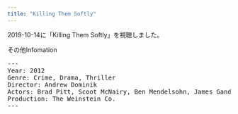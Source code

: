 ```yaml
---
title: "Killing Them Softly"
---
```

2019-10-14に「Killing Them Softly」を視聴しました。

その他Infomation
<pre>
---
Year: 2012
Genre: Crime, Drama, Thriller
Director: Andrew Dominik
Actors: Brad Pitt, Scoot McNairy, Ben Mendelsohn, James Gandolfini
Production: The Weinstein Co.
---
</pre>